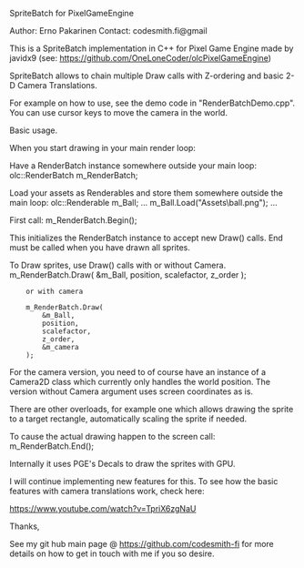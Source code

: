 SpriteBatch for PixelGameEngine

Author: Erno Pakarinen
Contact: codesmith.fi@gmail

This is a SpriteBatch implementation in C++ for Pixel Game Engine made by javidx9 (see: https://github.com/OneLoneCoder/olcPixelGameEngine)

SpriteBatch allows to chain multiple Draw calls with Z-ordering and basic 2-D Camera Translations.

For example on how to use, see the demo code in "RenderBatchDemo.cpp". You can use cursor keys to move the camera in the world.

Basic usage.

When you start drawing in your main render loop:

Have a RenderBatch instance somewhere outside your main loop:
   	olc::RenderBatch m_RenderBatch;

Load your assets as Renderables and store them somewhere outside the main loop:
    olc::Renderable m_Ball;
    ...
    m_Ball.Load("Assets\\ball.png");
    ...

First call:
    m_RenderBatch.Begin();

This initializes the RenderBatch instance to accept new Draw() calls. End must be called when you have drawn all sprites.

To Draw sprites, use Draw() calls with or without Camera.
		m_RenderBatch.Draw(
			&m_Ball,
			position,
			scalefactor,
			z_order
		);

        or with camera

        m_RenderBatch.Draw(
			&m_Ball,
			position,
			scalefactor,
			z_order,
			&m_camera
		);

For the camera version, you need to of course have an instance of a Camera2D class which currently only handles the world position. The version without Camera argument uses screen coordinates as is.

There are other overloads, for example one which allows drawing the sprite to a target rectangle, automatically scaling the sprite if needed.

To cause the actual drawing happen to the screen call:
    m_RenderBatch.End();

Internally it uses PGE's Decals to draw the sprites with GPU.

I will continue implementing new features for this. To see how the basic features with camera translations work, check here: 

https://www.youtube.com/watch?v=TpriX6zgNaU

Thanks,

See my git hub main page @ https://github.com/codesmith-fi for more details on how to get in touch with me if you so desire.
